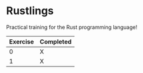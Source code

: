 # Rustlings

Practical training for the Rust programming language!

| Exercise | Completed |
| -------- | --------- |
|     0    |     X     |
|     1    |     X     |
